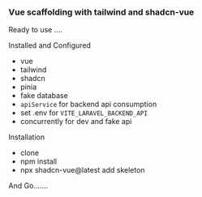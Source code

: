 ### Vue scaffolding with tailwind and shadcn-vue

Ready to use ....

Installed and Configured
- vue
- tailwind
- shadcn
- pinia
- fake database
- `apiService` for backend api consumption
- set .env for `VITE_LARAVEL_BACKEND_API`
- concurrently for dev and fake api

Installation
- clone
- npm install
- npx shadcn-vue@latest add skeleton

And Go.......